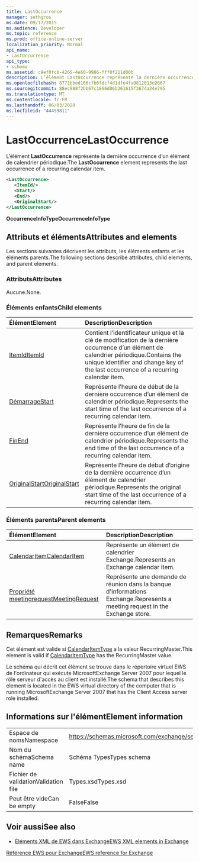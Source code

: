 ```yaml
---
title: LastOccurrence
manager: sethgros
ms.date: 09/17/2015
ms.audience: Developer
ms.topic: reference
ms.prod: office-online-server
localization_priority: Normal
api_name:
- LastOccurrence
api_type:
- schema
ms.assetid: c9ef0fcb-4265-4e60-9986-fff0f211d00b
description: L’élément LastOccurrence représente la dernière occurrence d’un élément de calendrier périodique.
ms.openlocfilehash: 8771bbed166cfb6fdcf4d1dfe4fa0812013e2667
ms.sourcegitcommit: 88ec988f2bb67c1866d06b361615f3674a24e795
ms.translationtype: MT
ms.contentlocale: fr-FR
ms.lasthandoff: 06/03/2020
ms.locfileid: "44459811"
---
```

# <a name="lastoccurrence"></a><span data-ttu-id="7b82e-103">LastOccurrence</span><span class="sxs-lookup"><span data-stu-id="7b82e-103">LastOccurrence</span></span>

<span data-ttu-id="7b82e-104">L’élément **LastOccurrence** représente la dernière occurrence d’un élément de calendrier périodique.</span><span class="sxs-lookup"><span data-stu-id="7b82e-104">The **LastOccurrence** element represents the last occurrence of a recurring calendar item.</span></span> 
  
```xml
<LastOccurrence>
   <ItemId/>
   <Start/>
   <End/>
   <OriginalStart/>
</LastOccurrence>
```

 <span data-ttu-id="7b82e-105">**OccurrenceInfoType**</span><span class="sxs-lookup"><span data-stu-id="7b82e-105">**OccurrenceInfoType**</span></span>
## <a name="attributes-and-elements"></a><span data-ttu-id="7b82e-106">Attributs et éléments</span><span class="sxs-lookup"><span data-stu-id="7b82e-106">Attributes and elements</span></span>

<span data-ttu-id="7b82e-107">Les sections suivantes décrivent les attributs, les éléments enfants et les éléments parents.</span><span class="sxs-lookup"><span data-stu-id="7b82e-107">The following sections describe attributes, child elements, and parent elements.</span></span>
  
### <a name="attributes"></a><span data-ttu-id="7b82e-108">Attributs</span><span class="sxs-lookup"><span data-stu-id="7b82e-108">Attributes</span></span>

<span data-ttu-id="7b82e-109">Aucune.</span><span class="sxs-lookup"><span data-stu-id="7b82e-109">None.</span></span>
  
### <a name="child-elements"></a><span data-ttu-id="7b82e-110">Éléments enfants</span><span class="sxs-lookup"><span data-stu-id="7b82e-110">Child elements</span></span>

|<span data-ttu-id="7b82e-111">**Élément**</span><span class="sxs-lookup"><span data-stu-id="7b82e-111">**Element**</span></span>|<span data-ttu-id="7b82e-112">**Description**</span><span class="sxs-lookup"><span data-stu-id="7b82e-112">**Description**</span></span>|
|:-----|:-----|
|[<span data-ttu-id="7b82e-113">ItemId</span><span class="sxs-lookup"><span data-stu-id="7b82e-113">ItemId</span></span>](itemid.md) <br/> |<span data-ttu-id="7b82e-114">Contient l’identificateur unique et la clé de modification de la dernière occurrence d’un élément de calendrier périodique.</span><span class="sxs-lookup"><span data-stu-id="7b82e-114">Contains the unique identifier and change key of the last occurrence of a recurring calendar item.</span></span>  <br/> |
|[<span data-ttu-id="7b82e-115">Démarrage</span><span class="sxs-lookup"><span data-stu-id="7b82e-115">Start</span></span>](start.md) <br/> |<span data-ttu-id="7b82e-116">Représente l’heure de début de la dernière occurrence d’un élément de calendrier périodique.</span><span class="sxs-lookup"><span data-stu-id="7b82e-116">Represents the start time of the last occurrence of a recurring calendar item.</span></span>  <br/> |
|[<span data-ttu-id="7b82e-117">Fin</span><span class="sxs-lookup"><span data-stu-id="7b82e-117">End </span></span>](end-ex15websvcsotherref.md) <br/> |<span data-ttu-id="7b82e-118">Représente l’heure de fin de la dernière occurrence d’un élément de calendrier périodique.</span><span class="sxs-lookup"><span data-stu-id="7b82e-118">Represents the end time of the last occurrence of a recurring calendar item.</span></span>  <br/> |
|[<span data-ttu-id="7b82e-119">OriginalStart</span><span class="sxs-lookup"><span data-stu-id="7b82e-119">OriginalStart</span></span>](originalstart.md) <br/> |<span data-ttu-id="7b82e-120">Représente l’heure de début d’origine de la dernière occurrence d’un élément de calendrier périodique.</span><span class="sxs-lookup"><span data-stu-id="7b82e-120">Represents the original start time of the last occurrence of a recurring calendar item.</span></span>  <br/> |
   
### <a name="parent-elements"></a><span data-ttu-id="7b82e-121">Éléments parents</span><span class="sxs-lookup"><span data-stu-id="7b82e-121">Parent elements</span></span>

|<span data-ttu-id="7b82e-122">**Élément**</span><span class="sxs-lookup"><span data-stu-id="7b82e-122">**Element**</span></span>|<span data-ttu-id="7b82e-123">**Description**</span><span class="sxs-lookup"><span data-stu-id="7b82e-123">**Description**</span></span>|
|:-----|:-----|
|[<span data-ttu-id="7b82e-124">CalendarItem</span><span class="sxs-lookup"><span data-stu-id="7b82e-124">CalendarItem</span></span>](calendaritem.md) <br/> |<span data-ttu-id="7b82e-125">Représente un élément de calendrier Exchange.</span><span class="sxs-lookup"><span data-stu-id="7b82e-125">Represents an Exchange calendar item.</span></span>  <br/> |
|[<span data-ttu-id="7b82e-126">Propriété meetingrequest</span><span class="sxs-lookup"><span data-stu-id="7b82e-126">MeetingRequest</span></span>](meetingrequest.md) <br/> |<span data-ttu-id="7b82e-127">Représente une demande de réunion dans la banque d'informations Exchange.</span><span class="sxs-lookup"><span data-stu-id="7b82e-127">Represents a meeting request in the Exchange store.</span></span>  <br/> |
   
## <a name="remarks"></a><span data-ttu-id="7b82e-128">Remarques</span><span class="sxs-lookup"><span data-stu-id="7b82e-128">Remarks</span></span>

<span data-ttu-id="7b82e-129">Cet élément est valide si [CalendarItemType](calendaritemtype.md) a la valeur RecurringMaster.</span><span class="sxs-lookup"><span data-stu-id="7b82e-129">This element is valid if [CalendarItemType](calendaritemtype.md) has the RecurringMaster value.</span></span> 
  
<span data-ttu-id="7b82e-130">Le schéma qui décrit cet élément se trouve dans le répertoire virtuel EWS de l'ordinateur qui exécute MicrosoftExchange Server 2007 pour lequel le rôle serveur d'accès au client est installé.</span><span class="sxs-lookup"><span data-stu-id="7b82e-130">The schema that describes this element is located in the EWS virtual directory of the computer that is running MicrosoftExchange Server 2007 that has the Client Access server role installed.</span></span>
  
## <a name="element-information"></a><span data-ttu-id="7b82e-131">Informations sur l'élément</span><span class="sxs-lookup"><span data-stu-id="7b82e-131">Element information</span></span>

|||
|:-----|:-----|
|<span data-ttu-id="7b82e-132">Espace de noms</span><span class="sxs-lookup"><span data-stu-id="7b82e-132">Namespace</span></span>  <br/> |https://schemas.microsoft.com/exchange/services/2006/types  <br/> |
|<span data-ttu-id="7b82e-133">Nom du schéma</span><span class="sxs-lookup"><span data-stu-id="7b82e-133">Schema name</span></span>  <br/> |<span data-ttu-id="7b82e-134">Schéma Types</span><span class="sxs-lookup"><span data-stu-id="7b82e-134">Types schema</span></span>  <br/> |
|<span data-ttu-id="7b82e-135">Fichier de validation</span><span class="sxs-lookup"><span data-stu-id="7b82e-135">Validation file</span></span>  <br/> |<span data-ttu-id="7b82e-136">Types.xsd</span><span class="sxs-lookup"><span data-stu-id="7b82e-136">Types.xsd</span></span>  <br/> |
|<span data-ttu-id="7b82e-137">Peut être vide</span><span class="sxs-lookup"><span data-stu-id="7b82e-137">Can be empty</span></span>  <br/> |<span data-ttu-id="7b82e-138">False</span><span class="sxs-lookup"><span data-stu-id="7b82e-138">False</span></span>  <br/> |
   
## <a name="see-also"></a><span data-ttu-id="7b82e-139">Voir aussi</span><span class="sxs-lookup"><span data-stu-id="7b82e-139">See also</span></span>



- [<span data-ttu-id="7b82e-140">Éléments XML de EWS dans Exchange</span><span class="sxs-lookup"><span data-stu-id="7b82e-140">EWS XML elements in Exchange</span></span>](ews-xml-elements-in-exchange.md)
  
[<span data-ttu-id="7b82e-141">Référence EWS pour Exchange</span><span class="sxs-lookup"><span data-stu-id="7b82e-141">EWS reference for Exchange</span></span>](ews-reference-for-exchange.md)

